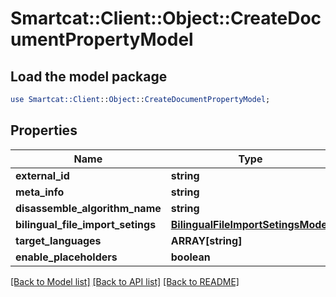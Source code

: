 # Smartcat::Client::Object::CreateDocumentPropertyModel

## Load the model package
```perl
use Smartcat::Client::Object::CreateDocumentPropertyModel;
```

## Properties
Name | Type | Description | Notes
------------ | ------------- | ------------- | -------------
**external_id** | **string** |  | [optional] 
**meta_info** | **string** |  | [optional] 
**disassemble_algorithm_name** | **string** |  | [optional] 
**bilingual_file_import_setings** | [**BilingualFileImportSetingsModel**](BilingualFileImportSetingsModel.md) |  | [optional] 
**target_languages** | **ARRAY[string]** |  | [optional] 
**enable_placeholders** | **boolean** |  | [optional] 

[[Back to Model list]](../README.md#documentation-for-models) [[Back to API list]](../README.md#documentation-for-api-endpoints) [[Back to README]](../README.md)


